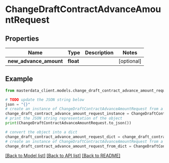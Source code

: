 # ChangeDraftContractAdvanceAmountRequest


## Properties

Name | Type | Description | Notes
------------ | ------------- | ------------- | -------------
**new_advance_amount** | **float** |  | [optional] 

## Example

```python
from masterdata_client.models.change_draft_contract_advance_amount_request import ChangeDraftContractAdvanceAmountRequest

# TODO update the JSON string below
json = "{}"
# create an instance of ChangeDraftContractAdvanceAmountRequest from a JSON string
change_draft_contract_advance_amount_request_instance = ChangeDraftContractAdvanceAmountRequest.from_json(json)
# print the JSON string representation of the object
print(ChangeDraftContractAdvanceAmountRequest.to_json())

# convert the object into a dict
change_draft_contract_advance_amount_request_dict = change_draft_contract_advance_amount_request_instance.to_dict()
# create an instance of ChangeDraftContractAdvanceAmountRequest from a dict
change_draft_contract_advance_amount_request_from_dict = ChangeDraftContractAdvanceAmountRequest.from_dict(change_draft_contract_advance_amount_request_dict)
```
[[Back to Model list]](../README.md#documentation-for-models) [[Back to API list]](../README.md#documentation-for-api-endpoints) [[Back to README]](../README.md)



